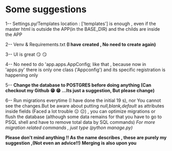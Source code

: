 # Some suggestions 

1-- Settings.py/Templates location : ['templates'] is enough , 
    even if the master html is outside the APP(in the BASE_DIR) and the childs are inside the APP

2-- Venv & Requirements.txt **(I have created , No need to create again)**

3-- UI is great :smirk: :smirk:

4-- No need to do 'app.apps.AppConfig; like that , 
    because now in 'apps.py' there is only one class ('Appconfig') and its specific registration is happening only

5-- **Change the database to POSTGRES before doing anything (Can checkout my Github :grin: :grin: ...Its  just a suggestion, But please change)**

6-- Run migrations everytime (I have done the initial 19 s), nor You cannot see the changes.But be aware about putting *null,blank,default* as attributes inside fields (Faced a lot trouble :expressionless: :expressionless:) , you can optimize migrations or flush the database (although some data remains for that you have to go to PSQL shell and have to remove total data by SQL commands)
    *For more migration related commands , just type (python manage.py)*


**Please don't mind anything !! As the name describes , these are purely my suggestion ,(Not even an advice!!)**
**Merging is also upon you**
